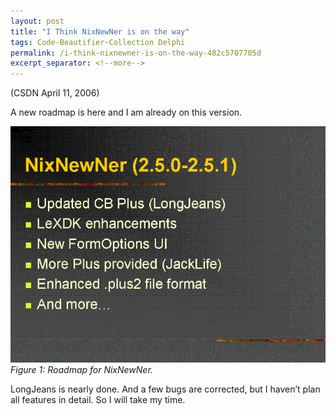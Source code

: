 ```yaml
---
layout: post
title: "I Think NixNewNer is on the way"
tags: Code-Beautifier-Collection Delphi
permalink: /i-think-nixnewner-is-on-the-way-482c5707705d
excerpt_separator: <!--more-->
---
```

(CSDN April 11, 2006)

A new roadmap is here and I am already on this version.
<!--more-->

![img-description](/images/nixnewner.gif)
_Figure 1: Roadmap for NixNewNer._

LongJeans is nearly done. And a few bugs are corrected, but I haven’t plan all features in detail. So I will take my time.
